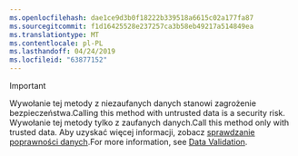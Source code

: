 ```yaml
---
ms.openlocfilehash: dae1ce9d3b0f18222b339518a6615c02a177fa87
ms.sourcegitcommit: f1d16425528e237257ca3b58eb49217a514849ea
ms.translationtype: MT
ms.contentlocale: pl-PL
ms.lasthandoff: 04/24/2019
ms.locfileid: "63877152"
---
```

> [!IMPORTANT]
> <span data-ttu-id="879a4-101">Wywołanie tej metody z niezaufanych danych stanowi zagrożenie bezpieczeństwa.</span><span class="sxs-lookup"><span data-stu-id="879a4-101">Calling this method with untrusted data is a security risk.</span></span> <span data-ttu-id="879a4-102">Wywołanie tej metody tylko z zaufanych danych.</span><span class="sxs-lookup"><span data-stu-id="879a4-102">Call this method only with trusted data.</span></span> <span data-ttu-id="879a4-103">Aby uzyskać więcej informacji, zobacz [sprawdzanie poprawności danych](https://www.owasp.org/index.php/Data_Validation).</span><span class="sxs-lookup"><span data-stu-id="879a4-103">For more information, see [Data Validation](https://www.owasp.org/index.php/Data_Validation).</span></span>